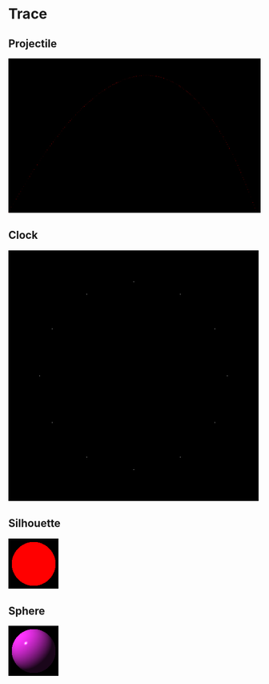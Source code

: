 # Trace

## Projectile

![Projectile](assets/projectile.png "Projectile")

## Clock

![Clock](assets/clock.png "Clock")

## Silhouette

![Silhouette](assets/silhouette.png "Silhouette")

## Sphere

![Sphere](assets/sphere.png "Sphere")
